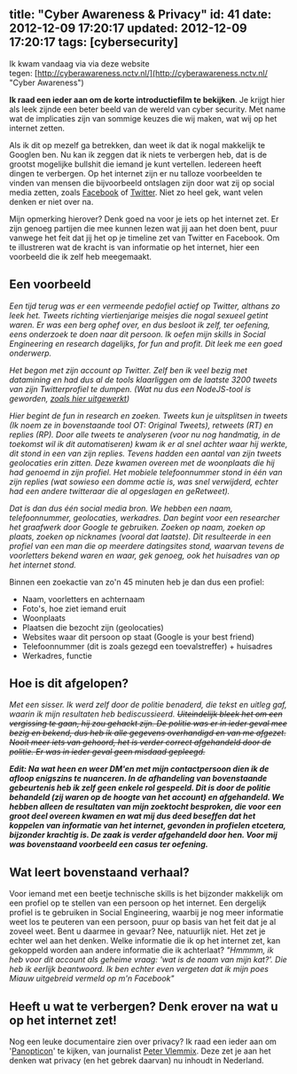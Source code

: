 title: "Cyber Awareness & Privacy"
id: 41
date: 2012-12-09 17:20:17
updated: 2012-12-09 17:20:17
tags: [cybersecurity]
---
Ik kwam vandaag via via deze website tegen: [http://cyberawareness.nctv.nl/](http://cyberawareness.nctv.nl/ "Cyber Awareness")

**Ik raad een ieder aan om de korte introductiefilm te bekijken**. Je krijgt hier als leek zijnde een beter beeld van de wereld van cyber security. Met name wat de implicaties zijn van sommige keuzes die wij maken, wat wij op het internet zetten.

<!--more-->

Als ik dit op mezelf ga betrekken, dan weet ik dat ik nogal makkelijk te Googlen ben. Nu kan ik zeggen dat ik niets te verbergen heb, dat is de grootst mogelijke bullshit die iemand je kunt vertellen. Iedereen heeft dingen te verbergen. Op het internet zijn er nu talloze voorbeelden te vinden van mensen die bijvoorbeeld ontslagen zijn door wat zij op social media zetten, zoals [Facebook](http://chris.pirillo.com/waitress-fired-over-facebook-status/ "Waitress fired over Facebook status") of [Twitter](http://www.businessinsider.com/twitter-fired-2011-5?op=1 "13 People Who Got Fired For Tweeting"). Niet zo heel gek, want velen denken er niet over na.

Mijn opmerking hierover? Denk goed na voor je iets op het internet zet. Er zijn genoeg partijen die mee kunnen lezen wat jij aan het doen bent, puur vanwege het feit dat jij het op je timeline zet van Twitter en Facebook. Om te illustreren wat de kracht is van informatie op het internet, hier een voorbeeld die ik zelf heb meegemaakt.

## Een voorbeeld

_Een tijd terug was er een vermeende pedofiel actief op Twitter, althans zo leek het. Tweets richting viertienjarige meisjes die nogal sexueel getint waren. Er was een berg ophef over, en dus besloot ik zelf, ter oefening, eens onderzoek te doen naar dit persoon. Ik oefen mijn skills in Social Engineering en research dagelijks, for fun and profit. Dit leek me een goed onderwerp._

_Het begon met zijn account op Twitter. Zelf ben ik veel bezig met datamining en had dus al de tools klaarliggen om de laatste 3200 tweets van zijn Twitterprofiel te dumpen. (Wat nu dus een NodeJS-tool is geworden, [zoals hier uitgewerkt](http://jeltelagendijk.nl/2012/12/twitter-toolkit-in-nodejs/ "Twitter toolkit in NodeJS"))_

_Hier begint de fun in research en zoeken. Tweets kun je uitsplitsen in tweets (Ik noem ze in bovenstaande tool OT: Original Tweets), retweets (RT) en replies (RP). Door alle tweets te analyseren (voor nu nog handmatig, in de toekomst wil ik dit automatiseren) kwam ik er al snel achter waar hij werkte, dit stond in een van zijn replies. Tevens hadden een aantal van zijn tweets geolocaties erin zitten. Deze kwamen overeen met de woonplaats die hij had genoemd in zijn profiel. Het mobiele telefoonnummer stond in één van zijn replies (wat sowieso een domme actie is, was snel verwijderd, echter had een andere twitteraar die al opgeslagen en geRetweet)._

_Dat is dan dus één social media bron. We hebben een naam, telefoonnummer, geolocaties, werkadres. Dan begint voor een researcher het graafwerk door Google te gebruiken. Zoeken op naam, zoeken op plaats, zoeken op nicknames (vooral dat laatste). Dit resulteerde in een profiel van een man die op meerdere datingsites stond, waarvan tevens de voorletters bekend waren en waar, gek genoeg, ook het huisadres van op het internet stond._

Binnen een zoekactie van zo'n 45 minuten heb je dan dus een profiel:

*   Naam, voorletters en achternaam
*   Foto's, hoe ziet iemand eruit
*   Woonplaats
*   Plaatsen die bezocht zijn (geolocaties)
*   Websites waar dit persoon op staat (Google is your best friend)
*   Telefoonnummer (dit is zoals gezegd een toevalstreffer) + huisadres
*   Werkadres, functie

## Hoe is dit afgelopen?

_Met een sisser. Ik werd zelf door de politie benaderd, die tekst en uitleg gaf, waarin ik mijn resultaten heb bediscussieerd. <del>Uiteindelijk bleek het om een vergissing te gaan, hij zou gehackt zijn. De politie was er in ieder geval mee bezig en bekend, dus heb ik alle gegevens overhandigd en van me afgezet. Nooit meer iets van gehoord, het is verder correct afgehandeld door de politie. Er was in ieder geval geen misdaad gepleegd.</del>_

_**Edit: Na wat heen en weer DM'en met mijn contactpersoon dien ik de afloop enigszins te nuanceren. In de afhandeling van bovenstaande gebeurtenis heb ik zelf geen enkele rol gespeeld. Dit is door de politie behandeld (zij waren op de hoogte van het account) en afgehandeld. We hebben alleen de resultaten van mijn zoektocht besproken, die voor een groot deel overeen kwamen en wat mij dus deed beseffen dat het koppelen van informatie van het internet, gevonden in profielen etcetera, bijzonder krachtig is. De zaak is verder afgehandeld door hen. Voor mij was bovenstaand voorbeeld een casus ter oefening.**_

## Wat leert bovenstaand verhaal?

Voor iemand met een beetje technische skills is het bijzonder makkelijk om een profiel op te stellen van een persoon op het internet. Een dergelijk profiel is te gebruiken in Social Engineering, waarbij je nog meer informatie weet los te peuteren van een persoon, puur op basis van het feit dat je al zoveel weet. Bent u daarmee in gevaar? Nee, natuurlijk niet. Het zet je echter wel aan het denken. Welke informatie die ik op het internet zet, kan gekoppeld worden aan andere informatie die ik achterlaat? _"Hmmmm, ik heb voor dit account als geheime vraag: 'wat is de naam van mijn kat?'. Die heb ik eerlijk beantwoord. Ik ben echter even vergeten dat ik mijn poes Miauw uitgebreid vermeld op m'n Facebook"_

## Heeft u wat te verbergen? Denk erover na wat u op het internet zet!

Nog een leuke documentaire zien over privacy? Ik raad een ieder aan om '[Panopticon](http://vimeo.com/52165457 "Panopticon - de docu over jouw privacy")' te kijken, van journalist [Peter Vlemmix](http://twitter.com/petervlemmix "Peter Vlemmix on Twitter"). Deze zet je aan het denken wat privacy (en het gebrek daarvan) nu inhoudt in Nederland.
